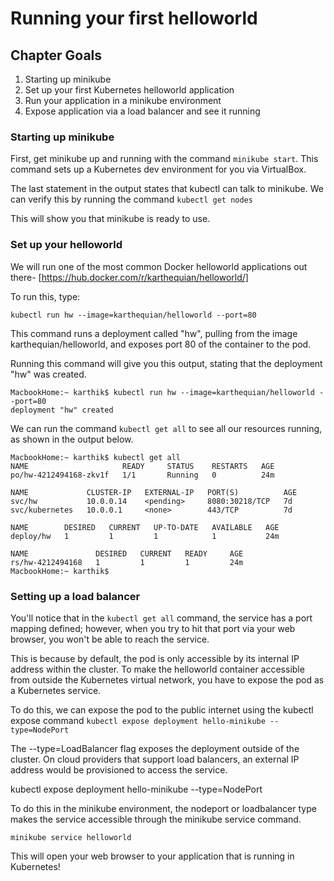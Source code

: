 # Running your first helloworld

## Chapter Goals

1. Starting up minikube
2. Set up your first Kubernetes helloworld application
3. Run your application in a minikube environment
4. Expose application via a load balancer and see it running

### Starting up minikube

First, get minikube up and running with the command `minikube start`. This command sets up a Kubernetes dev environment for you via VirtualBox.

The last statement in the output states that kubectl can talk to minikube. We can verify this by running the command `kubectl get nodes`

This will show you that minikube is ready to use.

### Set up your helloworld

We will run one of the most common Docker helloworld applications out there- [https://hub.docker.com/r/karthequian/helloworld/]

To run this, type:

```
kubectl run hw --image=karthequian/helloworld --port=80
```

This command runs a deployment called "hw", pulling from the image karthequian/helloworld, and exposes port 80 of the container to the pod.

Running this command will give you this output, stating that the deployment "hw" was created.

```
MacbookHome:~ karthik$ kubectl run hw --image=karthequian/helloworld --port=80
deployment "hw" created
```

We can run the command `kubectl get all` to see all our resources running, as shown in the output below.

```
MacbookHome:~ karthik$ kubectl get all
NAME                     READY     STATUS    RESTARTS   AGE
po/hw-4212494168-zkv1f   1/1       Running   0          24m

NAME             CLUSTER-IP   EXTERNAL-IP   PORT(S)          AGE
svc/hw           10.0.0.14    <pending>     8080:30218/TCP   7d
svc/kubernetes   10.0.0.1     <none>        443/TCP          7d

NAME        DESIRED   CURRENT   UP-TO-DATE   AVAILABLE   AGE
deploy/hw   1         1         1            1           24m

NAME               DESIRED   CURRENT   READY     AGE
rs/hw-4212494168   1         1         1         24m
MacbookHome:~ karthik$
```

### Setting up a load balancer
You'll notice that in the `kubectl get all` command, the service has a port mapping defined; however, when you try to hit that port via your web browser, you won't be able to reach the service.

This is because by default, the pod is only accessible by its internal IP address within the cluster. To make the helloworld container accessible from outside the Kubernetes virtual network, you have to expose the pod as a Kubernetes service.

To do this, we can expose the pod to the public internet using the kubectl expose command 
`kubectl expose deployment hello-minikube --type=NodePort`

The --type=LoadBalancer flag exposes the deployment outside of the cluster. On cloud providers that support load balancers, an external IP address would be provisioned to access the service.

kubectl expose deployment hello-minikube --type=NodePort

To do this in the minikube environment, the nodeport or loadbalancer type makes the service accessible through the minikube service command.

`minikube service helloworld`

This will open your web browser to your application that is running in Kubernetes!
